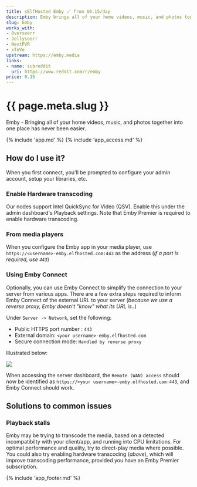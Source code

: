 ```yaml
---
title: sElfHosted Emby 🪄 from $0.15/day
description: Emby brings all of your home videos, music, and photos together into one place.
slug: Emby
works_with:
- Overseerr
- Jellyseerr
- NextPVR
- xTeVe
upstream: https://emby.media
links:
- name: subreddit
  uri: https://www.reddit.com/r/emby
price: 0.15
---
```


# {{ page.meta.slug }}

Emby - Bringing all of your home videos, music, and photos together into one place has never been easier.

{% include 'app.md' %}
{% include 'app_access.md' %}

## How do I use it?

When you first connect, you'll be prompted to configure your admin account, setup your libraries, etc.

### Enable Hardware transcoding

Our nodes support Intel QuickSync for Video (QSV). Enable this under the admin dashboard's Playback settings. Note that Emby Premier is required to enable hardware transcoding.

### From media players

When you configure the Emby app in your media player, use `https://<username>-emby.elfhosted.com:443` as the address (*if a port is required, use `443`*)

### Using Emby Connect

Optionally, you can use Emby Connect to simplify the connection to your server from various apps. There are a few extra steps required to inform Emby Connect of the external URL to your server (*because we use a reverse proxy, Emby doesn't "know" what its URL is..*)

Under `Server -> Network`, set the following:

* Public HTTPS port number : `443`
* External domain: `<your username>-emby.elfhosted.com`
* Secure connection mode: `Handled by reverse proxy`

Illustrated below:

![](/images/emby-connect-setup.png)

When accessing the server dashboard, the `Remote (WAN) access` should now be identified as `https://<your username>-emby.elfhosted.com:443`, and Emby Connect should work.

## Solutions to common issues

### Playback stalls

Emby may be trying to transcode the media, based on a detected incompatibilty with your client/app, and running into CPU limitations. For optimal performance and quality, try to direct-play media where possible. You could also try enabling hardware transcoding (*above*), which will improve transcoding performance, provided you have an Emby Premier subscription.

{% include 'app_footer.md' %}